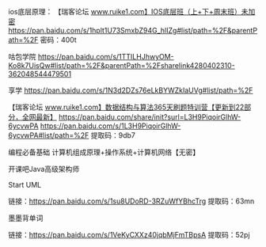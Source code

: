 ios底层原理：
【瑞客论坛 www.ruike1.com】IOS底层班（上+下+周末班）未加密
https://pan.baidu.com/s/1hplt1U73SmxbZ94G_hlIZg#list/path=%2F&parentPath=%2F 密码：400t

咕包学院
https://pan.baidu.com/s/1TTILHJhwyOM-Ko8k7UisQw#list/path=%2F&parentPath=%2Fsharelink4280402310-362048544479501

享学
https://pan.baidu.com/s/1N3d2DZs76eLkBYWZkIaUVg#list/path=%2F

【瑞客论坛 www.ruike1.com】数据结构与算法365天刷题特训营【更新到22部分，全网最新】
https://pan.baidu.com/share/init?surl=L3H9PiqoirGlhW-6ycvwPA
https://pan.baidu.com/s/1L3H9PiqoirGlhW-6ycvwPA#list/path=%2F
提取码：9db7



编程必备基础 计算机组成原理+操作系统+计算机网络【无密】

开课吧Java高级架构师





Start UML

链接：https://pan.baidu.com/s/1su8UDoRD-3RZuWfYBhcTrg
提取码：63mn



墨墨背单词

链接：https://pan.baidu.com/s/1VeKyCXXz40jqbMjFmTBpsA
提取码：52pj